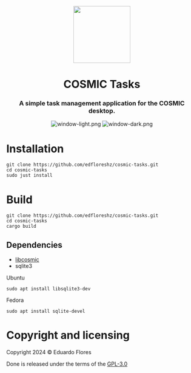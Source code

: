 <div align="center">
  <br>
  <img src="https://raw.githubusercontent.com/edfloreshz/cosmic-tasks/main/res/icons/hicolor/256x256/apps/com.system76.CosmicTasks.svg" width="150" />
  <h1>COSMIC Tasks</h1>
  
  <h3>A simple task management application for the COSMIC desktop.</h3>

  ![window-light.png](https://raw.githubusercontent.com/edfloreshz/cosmic-tasks/main/res/screenshots/window-light.png#gh-light-mode-only)
  ![window-dark.png](https://raw.githubusercontent.com/edfloreshz/cosmic-tasks/main/res/screenshots/window-dark.png#gh-dark-mode-only)
</div>

# Installation
```
git clone https://github.com/edfloreshz/cosmic-tasks.git
cd cosmic-tasks
sudo just install
```

# Build
```
git clone https://github.com/edfloreshz/cosmic-tasks.git
cd cosmic-tasks
cargo build
```

## Dependencies
- [libcosmic](https://github.com/pop-os/libcosmic?tab=readme-ov-file#building)
- sqlite3

Ubuntu
```
sudo apt install libsqlite3-dev
```

Fedora
```
sudo apt install sqlite-devel
```

# Copyright and licensing

Copyright 2024 © Eduardo Flores

Done is released under the terms of the [GPL-3.0](https://github.com/edfloreshz/cosmic-tasks/blob/main/LICENSE)

